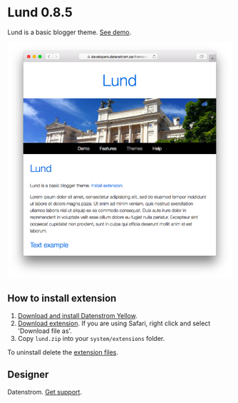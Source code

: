 Lund 0.8.5
==========
Lund is a basic blogger theme. [See demo](https://developers.datenstrom.se/themes/lund).

<p align="center"><img src="lund-screenshot.png?raw=true" alt="Screenshot"></p>

## How to install extension

1. [Download and install Datenstrom Yellow](https://github.com/datenstrom/yellow/).
2. [Download extension](https://github.com/datenstrom/yellow-extensions/raw/master/zip/lund.zip). If you are using Safari, right click and select 'Download file as'.
3. Copy `lund.zip` into your `system/extensions` folder.

To uninstall delete the [extension files](extension.ini).

## Designer

Datenstrom. [Get support](https://developers.datenstrom.se/help/support).

